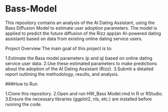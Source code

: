 # Bass-Model

This repository contains an analysis of the AI Dating Assistant, using the Bass Diffusion Model to estimate user adoption parameters. The model is applied to predict the future diffusion of the Rizz app(an AI-powered dating assistant) based on data from existing online dating service users.

Project Overview
The main goal of this project is to:

1.Estimate the Bass model parameters (p and q) based on online dating service user data.
2.Use these estimated parameters to make predictions about the adoption of the AI Dating Assistant (Rizz).
3.Submit a detailed report outlining the methodology, results, and analysis.

###How to Run

1.Clone this repository.
2.Open and run HW_Bass Model.rmd in R or RStudio.
3.Ensure the necessary libraries (ggplot2, nls, etc.) are installed before running the code.
